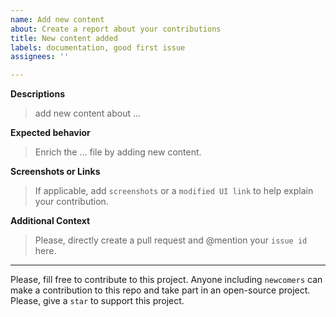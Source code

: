 ```yaml
---
name: Add new content
about: Create a report about your contributions
title: New content added
labels: documentation, good first issue
assignees: ''

---
```


**Descriptions**
> add new content about ...

**Expected behavior**
> Enrich the ... file by adding new content.

**Screenshots or Links**
> If applicable, add `screenshots` or a `modified UI link` to help explain your contribution.

**Additional Context**
> Please, directly create a pull request and @mention your `issue id` here.

---

Please, fill free to contribute to this project. Anyone including `newcomers` can make a contribution to this repo and take part in an open-source project. Please, give a `star` to support this project.
<br />
